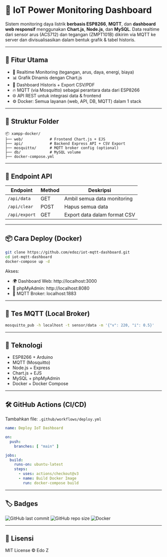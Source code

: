 
# 📡 IoT Power Monitoring Dashboard

Sistem monitoring daya listrik **berbasis ESP8266**, **MQTT**, dan **dashboard web responsif** menggunakan **Chart.js**, **Node.js**, dan **MySQL**. Data realtime dari sensor arus (ACS712) dan tegangan (ZMPT101B) dikirim via MQTT ke server dan divisualisasikan dalam bentuk grafik & tabel historis.

---

## 🚀 Fitur Utama

- 📶 Realtime Monitoring (tegangan, arus, daya, energi, biaya)
- 📊 Grafik Dinamis dengan Chart.js
- 💾 Dashboard Historis + Export CSV/PDF
- 🔥 MQTT (via Mosquitto) sebagai perantara data dari ESP8266
- 🌐 API REST untuk integrasi data & frontend
- ⚙️ Docker: Semua layanan (web, API, DB, MQTT) dalam 1 stack

---

## 📁 Struktur Folder

```
📦 xampp-docker/
├── web/            # Frontend Chart.js + EJS
├── api/            # Backend Express API + CSV Export
├── mosquitto/      # MQTT broker config (optional)
├── db/             # MySQL volume
├── docker-compose.yml
```

---

## 📌 Endpoint API

| Endpoint         | Method | Deskripsi                     |
|------------------|--------|-------------------------------|
| `/api/data`      | GET    | Ambil semua data monitoring   |
| `/api/clear`     | POST   | Hapus semua data              |
| `/api/export`    | GET    | Export data dalam format CSV  |

---

## 📦 Cara Deploy (Docker)

```bash
git clone https://github.com/edoz/iot-mqtt-dashboard.git
cd iot-mqtt-dashboard
docker-compose up -d
```

Akses:
- 🌍 Dashboard Web: http://localhost:3000
- 🧠 phpMyAdmin: http://localhost:8080
- 🔄 MQTT Broker: localhost:1883

---

## 🧪 Tes MQTT (Local Broker)

```bash
mosquitto_pub -h localhost -t sensor/data -m '{"v": 220, "i": 0.5}'
```

---

## 🧠 Teknologi

- ESP8266 + Arduino
- MQTT (Mosquitto)
- Node.js + Express
- Chart.js + EJS
- MySQL + phpMyAdmin
- Docker + Docker Compose

---

## 🛠️ GitHub Actions (CI/CD)

Tambahkan file: `.github/workflows/deploy.yml`

```yaml
name: Deploy IoT Dashboard

on:
  push:
    branches: [ "main" ]

jobs:
  build:
    runs-on: ubuntu-latest
    steps:
      - uses: actions/checkout@v3
      - name: Build Docker Image
        run: docker-compose build
```

---

## 🏷️ Badges

![GitHub last commit](https://img.shields.io/github/last-commit/edoz/iot-mqtt-dashboard)
![GitHub repo size](https://img.shields.io/github/repo-size/edoz/iot-mqtt-dashboard)
![Docker](https://img.shields.io/badge/docker-ready-blue)

---

## 📌 Lisensi

MIT License © Edo Z
